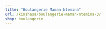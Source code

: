 ```yaml
---
title: "Boulangerie Maman Ntemina"
url: /kinshasa/boulangerie-maman-ntemina-3/
shop: boulangerie
---
```

